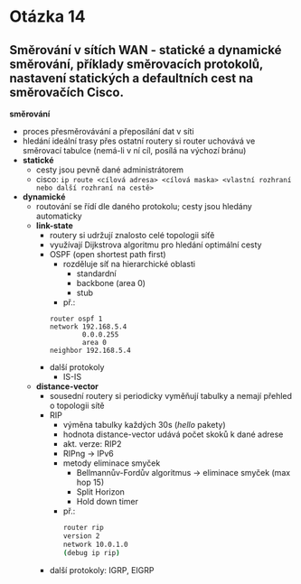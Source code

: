 # Otázka 14

##  Směrování v sítích WAN - statické a dynamické směrování, příklady směrovacích protokolů, nastavení statických a defaultních cest na směrovačích Cisco.

**směrování**

- proces přesměrovávání a přeposílání dat v síti
- hledání ideální trasy přes ostatní routery si router uchovává ve směrovací tabulce (nemá-li v ní cíl, posílá na výchozí bránu)
- **statické**
	- cesty jsou pevně dané administrátorem
	- cisco: `ip route <cílová adresa> <cílová maska> <vlastní rozhraní nebo další rozhraní na cestě>`
- **dynamické**
	- routování se řídí dle daného protokolu; cesty jsou hledány automaticky
	- **link-state**
		- routery si udržují znalosto celé topologii síťě
		- využívají Dijkstrova algoritmu pro hledání optimální cesty
		- OSPF (open shortest path first)
			- rozděluje síť na hierarchické oblasti
				- standardní
				- backbone (area 0)
				- stub
			- př.:
			```
			router ospf 1
			network 192.168.5.4
					0.0.0.255
					area 0
			neighbor 192.168.5.4
			```
		- další protokoly
			- IS-IS
	- **distance-vector**
		- sousední routery si periodicky vyměňují tabulky a nemají přehled o topologii sítě
		- RIP
			- výměna tabulky každých 30s (*hello* pakety)
			- hodnota distance-vector udává počet skoků k dané adrese
			- akt. verze: RIP2
			- RIPng -> IPv6
			- metody eliminace smyček
				- Bellmannův-Fordův algoritmus -> eliminace smyček (max hop 15)
				- Split Horizon
				- Hold down timer
			- př.:
				```bash
				router rip
				version 2
				network 10.0.1.0
				(debug ip rip)
				```
		- další protokoly: IGRP, EIGRP
